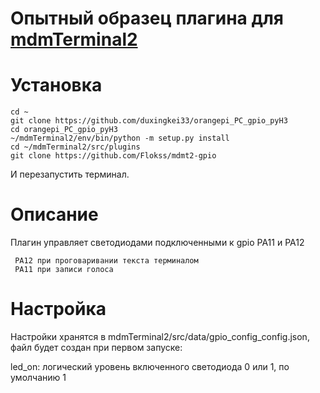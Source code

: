 # Опытный образец плагина для  [mdmTerminal2](https://github.com/Aculeasis/mdmTerminal2)

# Установка
```
cd ~
git clone https://github.com/duxingkei33/orangepi_PC_gpio_pyH3
cd orangepi_PC_gpio_pyH3
~/mdmTerminal2/env/bin/python -m setup.py install
cd ~/mdmTerminal2/src/plugins
git clone https://github.com/Flokss/mdmt2-gpio
```
И перезапустить терминал.
# Описание
Плагин управляет светодиодами подключенными к gpio PA11 и PA12
```
 PA12 при проговаривании текста терминалом
 PA11 при записи голоса
```
# Настройка
Настройки хранятся в mdmTerminal2/src/data/gpio_config_config.json, файл будет создан при первом запуске:

led_on: логический уровень включенного светодиода 0 или 1, по умолчанию 1

